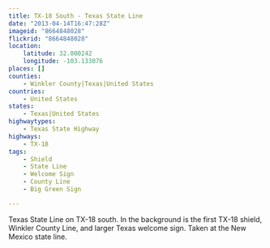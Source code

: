 ```yaml
---
title: TX-18 South - Texas State Line
date: "2013-04-14T16:47:28Z"
imageid: "8664848028"
flickrid: "8664848028"
location:
    latitude: 32.000242
    longitude: -103.133076
places: []
counties:
    - Winkler County|Texas|United States
countries:
    - United States
states:
    - Texas|United States
highwaytypes:
    - Texas State Highway
highways:
    - TX-18
tags:
    - Shield
    - State Line
    - Welcome Sign
    - County Line
    - Big Green Sign

---
```

Texas State Line on TX-18 south. In the background is the first TX-18 shield, Winkler County Line, and larger Texas welcome sign.  Taken at the New Mexico state line.